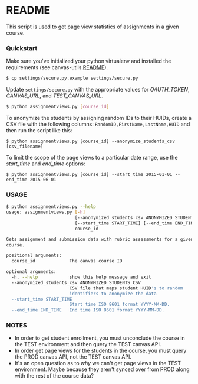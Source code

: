 # README

This script is used to get page view statistics of assignments in a given course.

### Quickstart ###

Make sure you've initialized your python virtualenv and installed the requirements (see canvas-utils  [README](https://github.com/Harvard-ATG/canvas-utils/blob/master/README.md)).

```sh
$ cp settings/secure.py.example settings/secure.py
```

Update ```settings/secure.py``` with the appropriate values for *OAUTH_TOKEN*, *CANVAS_URL*, and *TEST_CANVAS_URL*.

```sh
$ python assignmentviews.py [course_id]
```

To anonymize the students by assigning random IDs to their HUIDs, create a CSV file with the following columns: ```RandomID,FirstName,LastName,HUID``` and then run the script like this: 

```
$ python assignmentviews.py [course_id] --anonymize_students_csv [csv_filename]
```

To limit the scope of the page views to a particular date range, use the *start_time* and *end_time* options:

```
$ python assignmentviews.py [course_id] --start_time 2015-01-01 --end_time 2015-06-01
```

### USAGE ##

```sh
$ python assignmentviews.py --help
usage: assignmentviews.py [-h]
                          [--anonymized_students_csv ANONYMIZED_STUDENTS_CSV]
                          [--start_time START_TIME] [--end_time END_TIME]
                          course_id

Gets assignment and submission data with rubric assessments for a given
course.

positional arguments:
  course_id             The canvas course ID

optional arguments:
  -h, --help            show this help message and exit
  --anonymized_students_csv ANONYMIZED_STUDENTS_CSV
                        CSV file that maps student HUID's to random
                        identifiers to anonymize the data
  --start_time START_TIME
                        Start time ISO 8601 format YYYY-MM-DD.
  --end_time END_TIME   End time ISO 8601 format YYYY-MM-DD.
```

### NOTES ###

- In order to get student enrollment, you must unconclude the course in the TEST environment and then query the TEST canvas API.
- In order get page views for the students in the course, you must query the PROD canvas API, not the TEST canvas API. 
- It's an open question as to *why* we can't get page views in the TEST environment. Maybe because they aren't synced over from PROD along with the rest of the course data?
